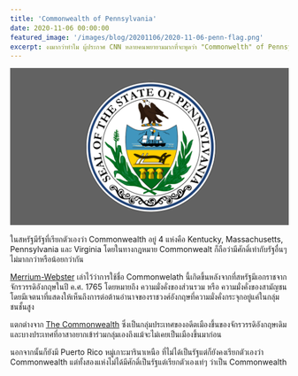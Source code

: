 ```yaml
---
title: 'Commonwealth of Pennsylvania'
date: 2020-11-06 00:00:00
featured_image: '/images/blog/20201106/2020-11-06-penn-flag.png'
excerpt: งงมากว่าทำไม ผู้ประกาศ CNN หลายคนพยายามมากที่จะพูดว่า "Commonwelth" of Pennsylvania แทนที่จะเป็น "The State" of Pennsylvania
---
```


![](/images/blog/20201106/2020-11-06-penn-flag-content-image.png)

ในสหรัฐมีรัฐที่เรียกตัวเองว่า Commonwealth อยู่ 4 แห่งคือ Kentucky, Massachusetts, Pennsylvania และ Virginia โดยในทางกฎหมาย Commonwealt ก็ถือว่ามีศักดิ์เท่ากับรัฐอื่นๆ ไม่มากกว่าหรือน้อยกว่ากัน

[Merrium-Webster](https://www.merriam-webster.com/words-at-play/whats-the-difference-between-a-commonwealth-and-a-state) เล่าไว้ว่าการใช้ชื่อ Commonwelath นี้เกิดขึ้นหลังจากที่สหรัฐมีเอกราชจากจักรวรรดิอังกฤษในปี ค.ศ. 1765 โดยหมายถึง ความมั่งคั่งของส่วนรวม หรือ ความมั่งคั่งของสามัญชน โดยมีเจตนาที่แสดงให้เห็นถึงการต่อต้านอำนาจของราชวงศ์อังกฤษที่ความมั่งคั่งกระจุกอยู่แค่ในกลุ่มชนชั้นสูง

แตกต่างจาก [The Commonwealth](https://thecommonwealth.org/) ซึ่งเป็นกลุ่มประเทศของอดีตเมืองขึ้นของจักรวรรดิอังกฤษเดิม และบางประเทศที่อาสาอยากเข้าร่วมกลุ่มเองถึงแม้จะไม่เคยเป็นเมืองขึ้นมาก่อน

นอกจากนั้นก็ยังมี Puerto Rico หมู่เกาะมารินาเหนือ ที่ไม่ได้เป็นรัฐแต่ก็ยังคงเรียกตัวเองว่า Commonwealth แต่ทั้งสองแห่งไม่ได้มีศักดิ์เป็นรัฐแต่เรียกตัวเองเท่ๆ ว่าเป็น Commonwealth